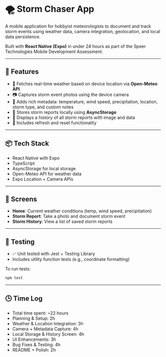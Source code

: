 # 🌪️ Storm Chaser App

A mobile application for hobbyist meteorologists to document and track storm events using weather data, camera integration, geolocation, and local data persistence.

Built with **React Native (Expo)** in under 24 hours as part of the Speer Technologies Mobile Development Assessment.

---

## 🚀 Features

- 📍 Fetches real-time weather based on device location via **Open-Meteo API**
- 📷 Captures storm event photos using the device camera
- 📝 Adds rich metadata: temperature, wind speed, precipitation, location, storm type, and custom notes
- 💾 Stores storm reports locally using **AsyncStorage**
- 📖 Displays a history of all storm reports with image and data
- 🔄 Includes refresh and reset functionality

---

## 📦 Tech Stack

- React Native with Expo
- TypeScript
- AsyncStorage for local storage
- Open-Meteo API for weather data
- Expo Location + Camera APIs

---

## 📱 Screens

- **Home**: Current weather conditions (temp, wind speed, precipitation)
- **Storm Report**: Take a photo and document storm event
- **Storm History**: View a list of saved storm reports

---

## 🧪 Testing

- ✅ Unit tested with Jest + Testing Library
- Includes utility function tests (e.g., coordinate formatting)

To run tests:

```bash
npm test
```

---

## 🕒 Time Log

- Total time spent: ~22 hours
- Planning & Setup: 2h
- Weather & Location Integration: 3h
- Camera + Metadata Capture: 4h
- Local Storage & History Screen: 4h
- UI Enhancements: 3h
- Bug Fixes & Testing: 4h
- README + Polish: 2h
